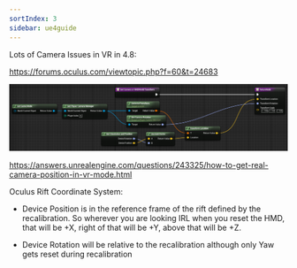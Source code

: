 ```yaml
---
sortIndex: 3
sidebar: ue4guide
---
```


Lots of Camera Issues in VR in 4.8:

<https://forums.oculus.com/viewtopic.php?f=60&t=24683>

![OculusStuff_HMDCamera](../../_assets/OculusStuff_HMDCamera.png)

<https://answers.unrealengine.com/questions/243325/how-to-get-real-camera-position-in-vr-mode.html>

Oculus Rift Coordinate System:

- Device Position is in the reference frame of the rift defined by the recalibration. So wherever you are looking IRL when you reset the HMD, that will be +X, right of that will be +Y, above that will be +Z.

- Device Rotation will be relative to the recalibration although only Yaw gets reset during recalibration
